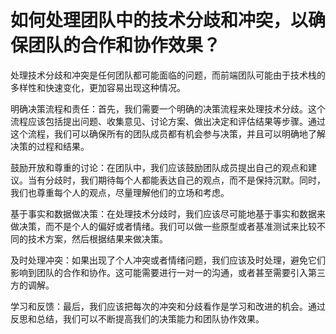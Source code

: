 # 如何处理团队中的技术分歧和冲突，以确保团队的合作和协作效果？

处理技术分歧和冲突是任何团队都可能面临的问题，而前端团队可能由于技术栈的多样性和快速变化，更加容易出现这种情况。

明确决策流程和责任：首先，我们需要一个明确的决策流程来处理技术分歧。这个流程应该包括提出问题、收集意见、讨论方案、做出决定和评估结果等步骤。通过这个流程，我们可以确保所有的团队成员都有机会参与决策，并且可以明确地了解决策的过程和结果。

鼓励开放和尊重的讨论：在团队中，我们应该鼓励团队成员提出自己的观点和建议。当有分歧时，我们期待每个人都能表达自己的观点，而不是保持沉默。同时，我们也尊重每个人的观点，尽量理解他们的立场和考虑。

基于事实和数据做决策：在处理技术分歧时，我们应该尽可能地基于事实和数据来做决策，而不是个人的偏好或者情绪。我们可以做一些原型或者基准测试来比较不同的技术方案，然后根据结果来做决策。

及时处理冲突：如果出现了个人冲突或者情绪问题，我们应该及时处理，避免它们影响到团队的合作和协作。这可能需要进行一对一的沟通，或者甚至需要引入第三方的调解。

学习和反馈：最后，我们应该把每次的冲突和分歧看作是学习和改进的机会。通过反思和总结，我们可以不断提高我们的决策能力和团队协作效果。